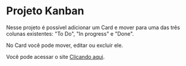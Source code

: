 # Projeto Kanban

Nesse projeto é possível adicionar um Card e mover para uma das três colunas existentes: "To Do", "In progress" e "Done".

No Card você pode mover, editar ou excluir ele.

Você pode acessar o site [Clicando aqui](https://igor97oliveira.github.io/Projeto-Kanban/).
